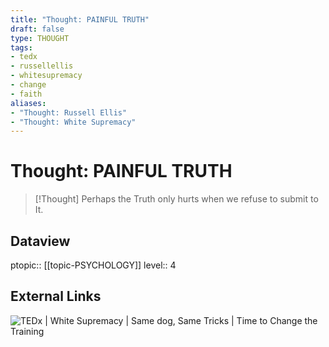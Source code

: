 ```yaml
---
title: "Thought: PAINFUL TRUTH"
draft: false
type: THOUGHT
tags:
- tedx
- russellellis
- whitesupremacy
- change
- faith
aliases:
- "Thought: Russell Ellis"
- "Thought: White Supremacy"
---
```

# Thought: PAINFUL TRUTH
> [!Thought]
> Perhaps the Truth only hurts when we refuse to submit to It.

## Dataview
ptopic:: [[topic-PSYCHOLOGY]]
level:: 4

## External Links
![TEDx | White Supremacy | Same dog, Same Tricks | Time to Change the Training](https://youtu.be/XUhbDZ4jwCQ)